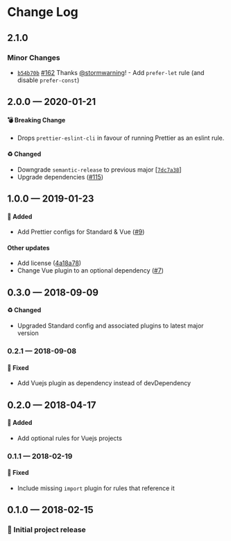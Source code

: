 # Change Log

## 2.1.0

### Minor Changes

-   [`b54b70b`](https://github.com/stormwarning/zazen-eslint-config/commit/b54b70b8ece9d1fd8dcd17471779aa7772a34796) [#162](https://github.com/stormwarning/zazen-eslint-config/pull/162) Thanks [@stormwarning](https://github.com/stormwarning)! - Add `prefer-let` rule (and disable `prefer-const`)

## 2.0.0 — 2020-01-21

#### 💣 Breaking Change

-   Drops `prettier-eslint-cli` in favour of running Prettier as an
    eslint rule.

#### ♻️ Changed

-   Downgrade `semantic-release` to previous major [[`7dc7a38`](https://github.com/stormwarning/zazen-eslint-config/commit/7dc7a38)]
-   Upgrade dependencies ([#115](https://github.com/stormwarning/zazen-eslint-config/issues/115))

## 1.0.0 — 2019-01-23

#### 🎁 Added

-   Add Prettier configs for Standard & Vue ([#9](https://github.com/stormwarning/zazen-eslint-config/issues/9))

#### Other updates

-   Add license ([4a18a78](https://github.com/stormwarning/zazen-eslint-config/commit/4a18a78))
-   Change Vue plugin to an optional dependency ([#7](https://github.com/stormwarning/zazen-eslint-config/issues/7))

## 0.3.0 — 2018-09-09

#### ♻️ Changed

-   Upgraded Standard config and associated plugins to latest major version

### 0.2.1 — 2018-09-08

#### 🐛 Fixed

-   Add Vuejs plugin as dependency instead of devDependency

## 0.2.0 — 2018-04-17

#### 🎁 Added

-   Add optional rules for Vuejs projects

### 0.1.1 — 2018-02-19

#### 🐛 Fixed

-   Include missing `import` plugin for rules that reference it

## 0.1.0 — 2018-02-15

### 🎉 Initial project release
